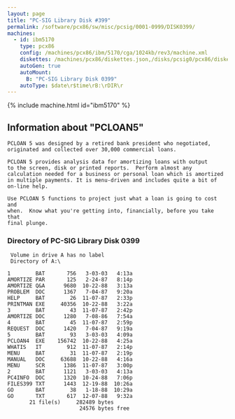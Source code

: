 ```yaml
---
layout: page
title: "PC-SIG Library Disk #399"
permalink: /software/pcx86/sw/misc/pcsig/0001-0999/DISK0399/
machines:
  - id: ibm5170
    type: pcx86
    config: /machines/pcx86/ibm/5170/cga/1024kb/rev3/machine.xml
    diskettes: /machines/pcx86/diskettes.json,/disks/pcsig0/pcx86/diskettes.json
    autoGen: true
    autoMount:
      B: "PC-SIG Library Disk 0399"
    autoType: $date\r$time\rB:\rDIR\r
---
```


{% include machine.html id="ibm5170" %}

## Information about "PCLOAN5"

    PCLOAN 5 was designed by a retired bank president who negotiated,
    originated and collected over 30,000 commercial loans.
    
    PCLOAN 5 provides analysis data for amortizing loans with output
    to the screen, disk or printed reports.  Perform almost any
    calculation needed for a business or personal loan which is amortized
    in multiple payments. It is menu-driven and includes quite a bit of
    on-line help.
    
    Use PCLOAN 5 functions to project just what a loan is going to cost and
    when.  Know what you're getting into, financially, before you take that
    final plunge.

### Directory of PC-SIG Library Disk 0399

     Volume in drive A has no label
     Directory of A:\

    1        BAT       756   3-03-03   4:13a
    AMORTIZE PAR       125   2-24-87   8:14p
    AMORTIZE Q&A      9680  10-22-88   3:13a
    PROBLEM  DOC      1367   7-04-87   9:20a
    HELP     BAT        26  11-07-87   2:33p
    PRINTMAN EXE     40356  10-22-88   3:22a
    3        BAT        43  11-07-87   2:42p
    AMORTIZE DOC      1280   7-08-86   7:54a
    4        BAT        45  11-07-87   2:59p
    REQUEST  DOC      1420   7-04-87   9:19a
    5        BAT        93   3-03-03   4:09a
    PCLOAN4  EXE    156742  10-22-88   4:25a
    WHATIS   IT        912  11-07-87   2:14p
    MENU     BAT        31  11-07-87   2:19p
    MANUAL   DOC     63688  10-22-88   4:16a
    MENU     SCR      1386  11-07-87   3:00p
    2        BAT      1121   3-03-03   4:13a
    PC4INFO  DOC      1320  10-24-88   7:06p
    FILES399 TXT      1443  12-19-88  10:26a
    GO       BAT        38   1-18-88  10:29a
    GO       TXT       617  12-07-88   9:32a
           21 file(s)     282489 bytes
                           24576 bytes free
